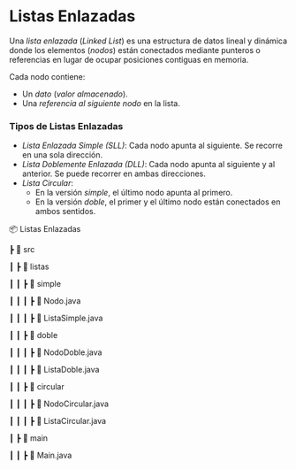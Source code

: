 # Listas Enlazadas

Una *lista enlazada* (*Linked List*) es una estructura de datos lineal y dinámica donde los elementos (*nodos*) están conectados mediante punteros o referencias en lugar de ocupar posiciones contiguas en memoria.

Cada nodo contiene:
- Un *dato* (*valor almacenado*).
- Una *referencia al siguiente nodo* en la lista.

### Tipos de Listas Enlazadas

- *Lista Enlazada Simple (SLL)*: Cada nodo apunta al siguiente. Se recorre en una sola dirección.
- *Lista Doblemente Enlazada (DLL)*: Cada nodo apunta al siguiente y al anterior. Se puede recorrer en ambas direcciones.
- *Lista Circular*:
  - En la versión *simple*, el último nodo apunta al primero.
  - En la versión *doble*, el primer y el último nodo están conectados en ambos sentidos.

📦 Listas Enlazadas

┣ 📂 src

┃ ┣ 📂 listas

┃ ┃ ┣ 📂 simple

┃ ┃ ┃ ┣ 📜 Nodo.java

┃ ┃ ┃ ┣ 📜 ListaSimple.java

┃ ┃ ┣ 📂 doble

┃ ┃ ┃ ┣ 📜 NodoDoble.java

┃ ┃ ┃ ┣ 📜 ListaDoble.java

┃ ┃ ┣ 📂 circular

┃ ┃ ┃ ┣ 📜 NodoCircular.java

┃ ┃ ┃ ┣ 📜 ListaCircular.java

┃ ┣ 📂 main

┃ ┃ ┣ 📜 Main.java

